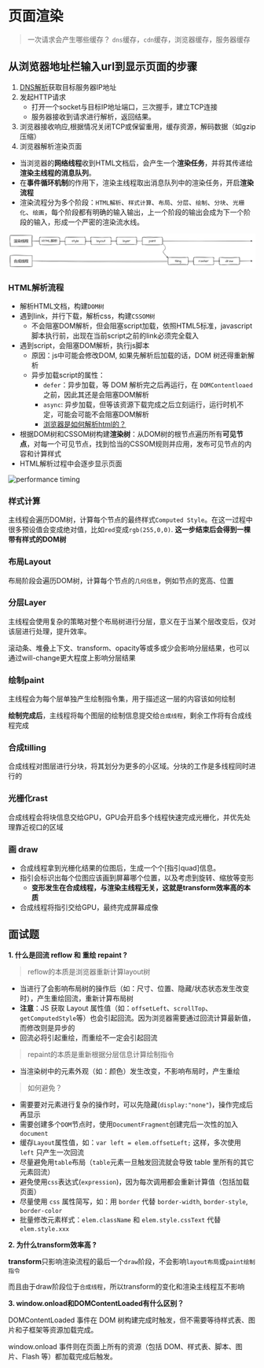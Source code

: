 
# 页面渲染
> 一次请求会产生哪些缓存？ `dns`缓存，`cdn`缓存，浏览器缓存，服务器缓存

## 从浏览器地址栏输入url到显示页面的步骤

1. [DNS解析](/knowledge-lib/browser/DNS/)获取目标服务器IP地址
2. 发起HTTP请求
    - 打开一个socket与目标IP地址端口，三次握手，建立TCP连接
    - 服务器接收到请求进行解析，返回结果。
3. 浏览器接收响应,根据情况关闭TCP或保留重用，缓存资源，解码数据（如gzip压缩）
4. 浏览器解析渲染页面
  - 当浏览器的**网络线程**收到HTML文档后，会产生一个**渲染任务**，并将其传递给**渲染主线程的消息队列**。
  - 在**事件循环机制**的作用下，渲染主线程取出消息队列中的渲染任务，开启**渲染流程**
  - 渲染流程分为多个阶段：`HTML解析`、`样式计算`、`布局`、`分层`、`绘制`、`分块`、`光栅化`、`绘画`，每个阶段都有明确的输入输出，上一个阶段的输出会成为下一个阶段的输入，形成一个严密的渲染流水线。

![渲染流程](./asset/render.png)

### HTML解析流程
- 解析HTML文档，构建`DOM树`
- 遇到link，并行下载，解析css，构建`CSSOM树`
  - 不会阻塞DOM解析，但会阻塞script加载，依照HTML5标准，javascript脚本执行前，出现在当前script之前的link必须完全载入
- 遇到script，会阻塞DOM解析，执行js脚本
  - 原因：js中可能会修改DOM, 如果先解析后加载的话，DOM 树还得重新解析 
  - 异步加载script的属性：
    - `defer`：异步加载，等 DOM 解析完之后再运行，在 `DOMContentloaed` 之前，因此其还是会阻塞DOM解析
    - `async`: 异步加载，但等该资源下载完成之后立刻运行，运行时机不定，可能会可能不会阻塞DOM解析
    - [浏览器是如何解析html的？](https://juejin.cn/post/6844903745730396174#heading-1)
- 根据DOM树和CSSOM树构建**渲染树**：从DOM树的根节点遍历所有**可见节点**，对每一个可见节点，找到恰当的CSSOM规则并应用，发布可见节点的内容和计算样式
- HTML解析过程中会逐步显示页面

![performance timing](https://ask.qcloudimg.com/http-save/yehe-8081386/1668f163c56881fa319467b2ae0ebfe2.png?imageView2/2/w/1620)

### 样式计算

主线程会遍历DOM树，计算每个节点的最终样式`Computed Style`。在这一过程中很多预设值会变成绝对值，比如`red`变成`rgb(255,0,0)`.
**这一步结束后会得到一棵带有样式的DOM树**

### 布局Layout
布局阶段会遍历DOM树，计算每个节点的`几何信息`，例如节点的宽高、位置

###  分层Layer
主线程会使用复杂的策略对整个布局树进行分层，意义在于当某个层改变后，仅对该层进行处理，提升效率。

滚动条、堆叠上下文、transform、opacity等或多或少会影响分层结果，也可以通过will-change更大程度上影响分层结果
   
### 绘制paint
主线程会为每个层单独产生绘制指令集，用于描述这一层的内容该如何绘制

**绘制完成后**，主线程将每个图层的绘制信息提交给`合成线程`，剩余工作将有合成线程完成

### 合成tilling  
合成线程对图层进行分块，将其划分为更多的小区域。分块的工作是多线程同时进行的

### 光栅化rast   
合成线程会将块信息交给GPU，GPU会开启多个线程快速完成光栅化，并优先处理靠近视口的区域

### 画 draw  
- 合成线程拿到光栅化结果的位图后，生成一个个[指引quad]信息。
- 指引会标识出每个位图应该画到屏幕哪个位置，以及考虑到旋转、缩放等变形
  - **变形发生在合成线程，与渲染主线程无关，这就是transform效率高的本质**
- 合成线程将指引交给GPU，最终完成屏幕成像


## 面试题
**1. 什么是回流 reflow 和 重绘 repaint  ?**
> reflow的本质是浏览器重新计算layout树
- 当进行了会影响布局树的操作后（如：尺寸、位置、隐藏/状态状态发生改变时），产生重绘回流，重新计算布局树
- **注意**：JS 获取 Layout 属性值（如：`offsetLeft`、`scrollTop`、`getComputedStyle`等）也会引起回流。因为浏览器需要通过回流计算最新值，而修改则是异步的
- 回流必将引起重绘，而重绘不一定会引起回流

> repaint的本质是重新根据分层信息计算绘制指令
- 当渲染树中的元素外观（如：颜色）发生改变，不影响布局时，产生重绘

> 如何避免？
- 需要要对元素进行复杂的操作时，可以先隐藏(`display:"none"`)，操作完成后再显示
- 需要创建多个`DOM`节点时，使用`DocumentFragment`创建完后一次性的加入`document`
- 缓存`Layout`属性值，如：`var left = elem.offsetLeft;` 这样，多次使用 `left` 只产生一次回流
- 尽量避免用`table`布局（`table`元素一旦触发回流就会导致 table 里所有的其它元素回流）
- 避免使用`css`表达式(`expression`)，因为每次调用都会重新计算值（包括加载页面）
- 尽量使用 `css` 属性简写，如：用 `border` 代替 `border-width`, `border-style`, `border-color`
- 批量修改元素样式：`elem.className` 和 `elem.style.cssText` 代替 `elem.style.xxx`

**2. 为什么transform效率高  ?**

**transform**只影响渲染流程的最后一个`draw`阶段，不会影响`layout布局`或`paint绘制指令`

而且由于draw阶段位于`合成线程`，所以transform的变化和渲染主线程互不影响

**3. window.onload和DOMContentLoaded有什么区别？**

DOMContentLoaded 事件在 DOM 树构建完成时触发，但不需要等待样式表、图片和子框架等资源加载完成。

window.onload 事件则在页面上所有的资源（包括 DOM、样式表、脚本、图片、Flash 等）都加载完成后触发。